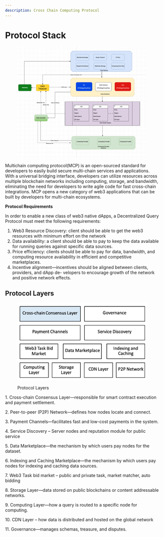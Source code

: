 ```yaml
---
description: Cross Chain Computing Protocol
---
```


# Protocol Stack

<figure><img src="../../.gitbook/assets/image (3).png" alt=""><figcaption></figcaption></figure>

Multichain computing protocol(MCP) is an open-sourced standard for developers to easily build secure multi-chain services and applications. With a universal bridging interface, developers can utilize resources across multiple blockchain networks including computing, storage, and bandwidth, eliminating the need for developers to write agile code for fast cross-chain integrations. MCP opens a new category of web3 applications that can be built by developers for multi-chain ecosystems.

**Protocol Requirements**

In order to enable a new class of web3 native dApps, a Decentralized Query Protocol must meet the following requirements:

1. Web3 Resource Discovery:  client should be able to get the web3 resources with minimum effort on the network
2. Data availability: a client should be able to pay to keep the data available for running queries against specific data sources.&#x20;
3. Price efficiency: clients should be able to pay for data, bandwidth, and computing resource availability in efficient and competitive marketplaces.&#x20;
4. Incentive alignment—incentives should be aligned between clients, providers, and dApp de- velopers to encourage growth of the network and positive network effects.&#x20;

## Protocol Layers

<figure><img src="../../.gitbook/assets/image (60).png" alt=""><figcaption><p>Protocol Layers</p></figcaption></figure>

1\.     Cross-chain Consensus Layer—responsible for smart contract execution and payment settlement.

2\.     Peer-to-peer (P2P) Network—defines how nodes locate and connect.

3\.     Payment Channels—facilitates fast and low-cost payments in the system.

4\.     Service Discovery – Server nodes and reputation module for public service

5\.     Data Marketplace—the mechanism by which users pay nodes for the dataset.

6\.     Indexing and Caching Marketplace—the mechanism by which users pay nodes for indexing and caching data sources.

7\.     Web3 Task bid market – public and private task, market matcher, auto bidding

8\.     Storage Layer—data stored on public blockchains or content addressable networks.

9\.     Computing Layer—how a query is routed to a specific node for computing.

10\.  CDN Layer – how data is distributed and hosted on the global network

11\.  Governance—manages schemas, treasure, and disputes.
